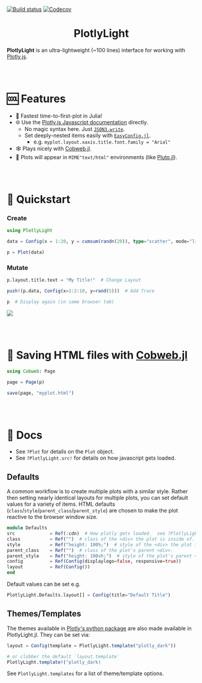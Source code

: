 [![Build status](https://github.com/joshday/PlotlyLight.jl/workflows/CI/badge.svg)](https://github.com/joshday/PlotlyLight.jl/actions?query=workflow%3ACI+branch%3Amaster)
[![Codecov](https://codecov.io/gh/joshday/PlotlyLight.jl/branch/master/graph/badge.svg)](https://codecov.io/gh/joshday/PlotlyLight.jl)


<h1 align="center">PlotlyLight</h1>

**PlotlyLight** is an ultra-lightweight (~100 lines) interface for working with [Plotly.js](https://plotly.com/javascript/).

<br><br>

# 🆒 Features

- 🚀 Fastest time-to-first-plot in Julia!
- 🌐 Use the [Plotly.js Javascript documentation](https://plotly.com/javascript/) directly.
    - No magic syntax here.  Just [`JSON3.write`](https://github.com/quinnj/JSON3.jl).
    - Set deeply-nested items easily with [`EasyConfig.jl`](https://github.com/joshday/EasyConfig.jl).
        - e.g. `myplot.layout.xaxis.title.font.family = "Arial"`
- 🕸️ Plays nicely with [Cobweb.jl](https://github.com/joshday/Cobweb.jl).
- 🎈 Plots will appear in `MIME"text/html"` environments (like [Pluto.jl](https://github.com/fonsp/Pluto.jl)).

<br><br>

# 🏃 Quickstart

### Create

```julia
using PlotlyLight

data = Config(x = 1:20, y = cumsum(randn(20)), type="scatter", mode="lines+markers")

p = Plot(data)
```

### Mutate

```julia
p.layout.title.text = "My Title!"  # Change Layout

push!(p.data, Config(x=1:2:10, y=rand(5)))  # Add Trace

p  # Display again (in same browser tab)
```

<img align=center src="https://user-images.githubusercontent.com/8075494/151987917-15a1c0fa-8f1f-483d-b662-cb8eaba5c7bf.png">

<br><br>

# 📄 Saving HTML files with [Cobweb.jl](https://github.com/joshday/Cobweb.jl)

```julia
using Cobweb: Page

page = Page(p)

save(page, "myplot.html")
```

<br><br>

# 📖 Docs

- See `?Plot` for details on the `Plot` object.
- See `?PlotlyLight.src!` for details on how javascript gets loaded.

## Defaults

A common workflow is to create multiple plots with a similar style.  Rather then setting nearly identical layouts for multiple plots, you can set default values for a variety of items.  HTML defaults (`class`/`style`/`parent_class`/`parent_style`) are chosen to make the plot reactive to the browser window size.

```julia
module Defaults
src             = Ref(:cdn)  # How plotly gets loaded.  see ?PlotlyLight.src!
class           = Ref("")  # class of the <div> the plot is inside of.
style           = Ref("height: 100%;")  # style of the <div> the plot is inside of.
parent_class    = Ref("")  # class of the plot's parent <div>.
parent_style    = Ref("height: 100vh;")  # style of the plot's parent <div>.
config          = Ref(Config(displaylogo=false, responsive=true))
layout          = Ref(Config())
end
```

Default values can be set e.g.

```julia
PlotlyLight.Defaults.layout[] = Config(title="Default Title")
```

## Themes/Templates

The themes available in [Plotly's python package](https://plotly.com/python/templates/) are also made available in PlotlyLight.jl.  They can be set via:

```julia
layout = Config(template = PlotlyLight.template("plotly_dark"))

# or clobber the default `layout.template`
PlotlyLight.template!("plotly_dark)
```

See `PlotlyLight.templates` for a list of theme/template options.
